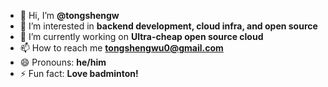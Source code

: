 - 👋 Hi, I’m **@tongshengw**
- 👀 I’m interested in **backend development, cloud infra, and open source**
- 🌱 I’m currently working on **Ultra-cheap open source cloud**
- 📫 How to reach me **tongshengwu0@gmail.com**
- 😄 Pronouns: **he/him**
- ⚡ Fun fact: **Love badminton!**

<!---
tongshengw/tongshengw is a ✨ special ✨ repository because its `README.md` (this file) appears on your GitHub profile.
You can click the Preview link to take a look at your changes.
--->
